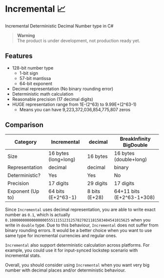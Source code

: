 # Incremental 📈
Incremental Deterministic Decimal Number type in C#

> **Warning**  
> The product is under development, not production ready yet.

## Features
* 128-bit number type
  * 1-bit sign
  * 57-bit mantissa
  * 64-bit exponent
* Decimal representation (No binary rounding error)
* Deterministic math calculation
* Reasonable precision (17 decimal digits)
* HUGE representation range from 1E-(2^63) to 9.99E+(2^63-1)
  * Means you can have 9,223,372,036,854,775,807 zeros

## Comparison
| Category         | Incremental          | decimal       | BreakInfinity BigDouble   |
|------------------|----------------------|---------------|---------------------------|
| Size             | 16 bytes (long+long) | 16 bytes      | 16 bytes (double+long)    |
| Representation   | decimal              | decimal       | binary                    |
| Deterministic?   | Yes                  | Yes           | No                        |
| Precision        | 17 digits            | 29 digits     | 17 digits                 |
| Exponent (Up to) | 64 bits (E+2^63-1)   | 8 bits (E+28) | 64+11 bits (E+2^63-1+308) |

Since `Incremental` uses decimal representation, you are able to write exact number as `0.1`,
which is actually `0.1000000000000000055511151231257827021181583404541015625` when you write in `double` type.
Due to this behaviour, `Incremental` does not suffer from binary rounding errors.
It would be a better choice when you want to use same type for incremental currencies and regular ones.

`Incremental` also support deterministic calculation across platforms.
For example, you could use it for input-synced lockstep scenario with incremental stats.

Overall, you should consider using `Incremental` when you want very big number with decimal places and/or deterministic behaviour.

